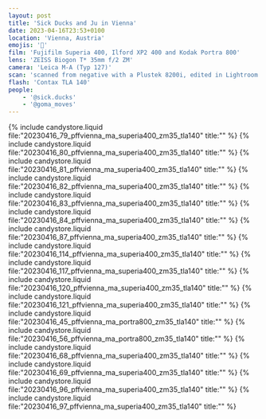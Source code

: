 ```yaml
---
layout: post
title: 'Sick Ducks and Ju in Vienna'
date: 2023-04-16T23:53+0100
location: 'Vienna, Austria'
emojis: '🔞'
film: 'Fujifilm Superia 400, Ilford XP2 400 and Kodak Portra 800'
lens: 'ZEISS Biogon T* 35mm f/2 ZM'
camera: 'Leica M-A (Typ 127)'
scan: 'scanned from negative with a Plustek 8200i, edited in Lightroom'
flash: 'Contax TLA 140'
people: 
    - '@sick.ducks'
    - '@goma_moves'
---
```


{% include candystore.liquid file:"20230416_79_pffvienna_ma_superia400_zm35_tla140" title:"" %}
{% include candystore.liquid file:"20230416_80_pffvienna_ma_superia400_zm35_tla140" title:"" %}
{% include candystore.liquid file:"20230416_81_pffvienna_ma_superia400_zm35_tla140" title:"" %}
{% include candystore.liquid file:"20230416_82_pffvienna_ma_superia400_zm35_tla140" title:"" %}
{% include candystore.liquid file:"20230416_83_pffvienna_ma_superia400_zm35_tla140" title:"" %}
{% include candystore.liquid file:"20230416_84_pffvienna_ma_superia400_zm35_tla140" title:"" %}
{% include candystore.liquid file:"20230416_87_pffvienna_ma_superia400_zm35_tla140" title:"" %}
{% include candystore.liquid file:"20230416_114_pffvienna_ma_superia400_zm35_tla140" title:"" %}
{% include candystore.liquid file:"20230416_117_pffvienna_ma_superia400_zm35_tla140" title:"" %}
{% include candystore.liquid file:"20230416_120_pffvienna_ma_superia400_zm35_tla140" title:"" %}
{% include candystore.liquid file:"20230416_121_pffvienna_ma_superia400_zm35_tla140" title:"" %}
{% include candystore.liquid file:"20230416_45_pffvienna_ma_portra800_zm35_tla140" title:"" %}
{% include candystore.liquid file:"20230416_56_pffvienna_ma_portra800_zm35_tla140" title:"" %}
{% include candystore.liquid file:"20230416_68_pffvienna_ma_superia400_zm35_tla140" title:"" %}
{% include candystore.liquid file:"20230416_69_pffvienna_ma_superia400_zm35_tla140" title:"" %}
{% include candystore.liquid file:"20230416_96_pffvienna_ma_superia400_zm35_tla140" title:"" %}
{% include candystore.liquid file:"20230416_97_pffvienna_ma_superia400_zm35_tla140" title:"" %}